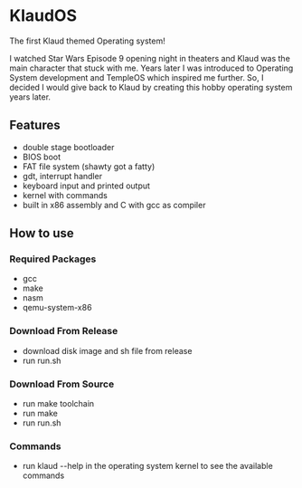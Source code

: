 # KlaudOS

The first Klaud themed Operating system!

I watched Star Wars Episode 9 opening night in theaters and Klaud was the main character that stuck with me. Years later I was introduced to Operating System development and TempleOS which inspired me further. So, I decided I would give back to Klaud by creating this hobby operating system years later. 

## Features

* double stage bootloader
* BIOS boot
* FAT file system (shawty got a fatty)
* gdt, interrupt handler
* keyboard input and printed output
* kernel with commands
* built in x86 assembly and C with gcc as compiler

## How to use

### Required Packages
* gcc
* make
* nasm
* qemu-system-x86

### Download From Release
* download disk image and sh file from release
* run run.sh

### Download From Source
* run make toolchain
* run make 
* run run.sh

### Commands
* run klaud --help in the operating system kernel to see the available commands